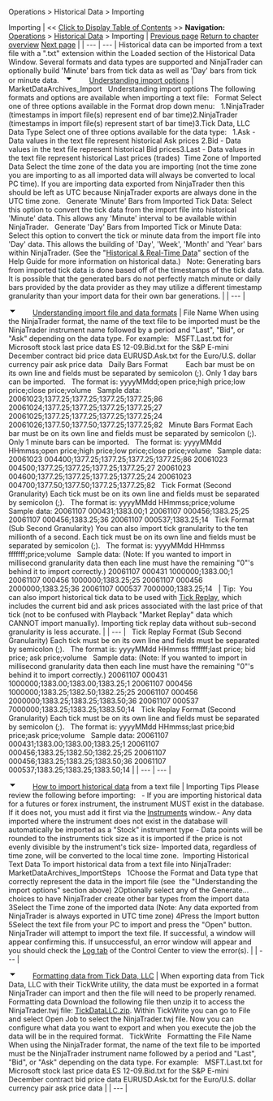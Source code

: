 ﻿
Operations > Historical Data > Importing

Importing
| << [Click to Display Table of Contents](importing.md) >> **Navigation:**     [Operations](operations-1.md) > [Historical Data](historical_data_manager-1.md) > Importing | [Previous page](data_by_provider-1.md) [Return to chapter overview](historical_data_manager-1.md) [Next page](exporting-1.md) |
| --- | --- |
Historical data can be imported from a text file with a ".txt" extension within the Loaded section of the Historical Data Window. Several formats and data types are supported and NinjaTrader can optionally build 'Minute' bars from tick data as well as 'Day' bars from tick or minute data.
 
![tog_minus](tog_minus-1.gif)        [Understanding import options](javascript:HMToggle('toggle','UnderstandingImportOptions','UnderstandingImportOptions_ICON'))
| MarketDataArchives_Import   Understanding import options The following formats and options are available when importing a text file:   Format Select one of three options available in the Format drop down menu:   1.NinjaTrader (timestamps in import file(s) represent end of bar time)2.NinjaTrader (timestamps in import file(s) represent start of bar time)3.Tick Data, LLC  Data Type Select one of three options available for the data type:   1.Ask - Data values in the text file represent historical Ask prices 2.Bid - Data values in the text file represent historical Bid prices3.Last - Data values in the text file represent historical Last prices (trades)  Time Zone of Imported Data Select the time zone of the data you are importing (not the time zone you are importing to as all imported data will always be converted to local PC time). If you are importing data exported from NinjaTrader then this should be left as UTC because NinjaTrader exports are always done in the UTC time zone.   Generate 'Minute' Bars from Imported Tick Data: Select this option to convert the tick data from the import file into historical 'Minute' data. This allows any 'Minute' interval to be available within NinjaTrader.   Generate 'Day' Bars from Imported Tick or Minute Data: Select this option to convert the tick or minute data from the import file into 'Day' data. This allows the building of 'Day', 'Week', 'Month' and 'Year' bars within NinjaTrader. (See the "[Historical & Real-Time Data](data_by_provider-1.md)" section of the Help Guide for more information on historical data.)   Note: Generating bars from imported tick data is done based off of the timestamps of the tick data. It is possible that the generated bars do not perfectly match minute or daily bars provided by the data provider as they may utilize a different timestamp granularity than your import data for their own bar generations. |
| --- |

![tog_minus](tog_minus-1.gif)        [Understanding import file and data formats](javascript:HMToggle('toggle','UnderstandingImportFileAndDataFormats','UnderstandingImportFileAndDataFormats_ICON'))
| File Name When using the NinjaTrader format, the name of the text file to be imported must be the NinjaTrader instrument name followed by a period and "Last", "Bid", or "Ask" depending on the data type. For example:    MSFT.Last.txt for Microsoft stock last price data ES 12-09.Bid.txt for the S&P E-mini December contract bid price data EURUSD.Ask.txt for the Euro/U.S. dollar currency pair ask price data   Daily Bars Format         Each bar must be on its own line and fields must be separated by semicolon (;). Only 1 day bars can be imported.   The format is: yyyyMMdd;open price;high price;low price;close price;volume   Sample data: 20061023;1377.25;1377.25;1377.25;1377.25;86 20061024;1377.25;1377.25;1377.25;1377.25;27 20061025;1377.25;1377.25;1377.25;1377.25;24 20061026;1377.50;1377.50;1377.25;1377.25;82   Minute Bars Format Each bar must be on its own line and fields must be separated by semicolon (;). Only 1 minute bars can be imported.   The format is: yyyyMMdd HHmmss;open price;high price;low price;close price;volume   Sample data: 20061023 004400;1377.25;1377.25;1377.25;1377.25;86 20061023 004500;1377.25;1377.25;1377.25;1377.25;27 20061023 004600;1377.25;1377.25;1377.25;1377.25;24 20061023 004700;1377.50;1377.50;1377.25;1377.25;82   Tick Format (Second Granularity) Each tick must be on its own line and fields must be separated by semicolon (;).    The format is: yyyyMMdd HHmmss;price;volume   Sample data: 20061107 000431;1383.00;1 20061107 000456;1383.25;25 20061107 000456;1383.25;36 20061107 000537;1383.25;14   Tick Format (Sub Second Granularity) You can also import tick granularity to the ten millionth of a second. Each tick must be on its own line and fields must be separated by semicolon (;).    The format is: yyyyMMdd HHmmss fffffff;price;volume   Sample data: (Note: If you wanted to import in millisecond granularity data then each line must have the remaining "0"'s behind it to import correctly.) 20061107 000431 1000000;1383.00;1 20061107 000456 1000000;1383.25;25 20061107 000456 2000000;1383.25;36 20061107 000537 7000000;1383.25;14     | Tip:  You can also import historical tick data to be used with [Tick Replay](tick_replay-1.md), which includes the current bid and ask prices associated with the last price of that tick (not to be confused with Playback "Market Replay" data which CANNOT import manually). Importing tick replay data without sub-second granularity is less accurate. | | --- |      Tick Replay Format (Sub Second Granularity) Each tick must be on its own line and fields must be separated by semicolon (;).    The format is: yyyyMMdd HHmmss fffffff;last price; bid price; ask price;volume   Sample data: (Note: If you wanted to import in millisecond granularity data then each line must have the remaining "0"'s behind it to import correctly.) 20061107 000431 1000000;1383.00;1383.00;1383.25;1 20061107 000456 1000000;1383.25;1382.50;1382.25;25 20061107 000456 2000000;1383.25;1383.25;1383.50;36 20061107 000537 7000000;1383.25;1383.25;1383.50;14   Tick Replay Format (Second Granularity)  Each tick must be on its own line and fields must be separated by semicolon (;).    The format is: yyyyMMdd HHmmss;last price;bid price;ask price;volume   Sample data: 20061107 000431;1383.00;1383.00;1383.25;1 20061107 000456;1383.25;1382.50;1382.25;25 20061107 000456;1383.25;1383.25;1383.50;36 20061107 000537;1383.25;1383.25;1383.50;14 |
| --- | --- |

![tog_minus](tog_minus-1.gif)        [How to import historical data](javascript:HMToggle('toggle','HowToImportHistoricalData','HowToImportHistoricalData_ICON')) from a text file
| Importing Tips Please review the following before importing:   - If you are importing historical data for a futures or forex instrument, the instrument MUST exist in the database. If it does not, you must add it first via the [Instruments](instruments-1.md) window.- Any data imported where the instrument does not exist in the database will automatically be imported as a "Stock" instrument type - Data points will be rounded to the instruments tick size as it is imported if the price is not evenly divisible by the instrument's tick size- Imported data, regardless of time zone, will be converted to the local time zone.  Importing Historical Text Data To import historical data from a text file into NinjaTrader:   MarketDataArchives_ImportSteps   1Choose the Format and Data type that correctly represent the data in the import file (see  the "Understanding the import options" section above) 2Optionally select any of the Generate... choices to have NinjaTrader create other bar types from the import data 3Select the Time zone of the imported data (Note: Any data exported from NinjaTrader is always exported in UTC time zone) 4Press the Import button 5Select the text file from your PC to import and press the "Open" button.   NinjaTrader will attempt to import the text file. If successful, a window will appear confirming this. If unsuccessful, an error window will appear and you should check the [Log tab](log_tab2-1.md) of the Control Center to view the error(s). |
| --- |

![tog_minus](tog_minus-1.gif)        [Formatting data from Tick Data, LLC](javascript:HMToggle('toggle','FormattingdatafromTickDataLLC','FormattingdatafromTickDataLLC_ICON'))
| When exporting data from Tick Data, LLC with their TickWrite utility, the data must be exported in a format NinjaTrader can import and then the file will need to be properly renamed.   Formatting data Download the following file then unzip it to access the NinjaTrader.twj file: [TickDataLLC.zip](samples/TickDataLLC.zip). Within TickWrite you can go to File and select Open Job to select the NinjaTrader.twj file. Now you can configure what data you want to export and when you execute the job the data will be in the required format.   TickWrite   Formatting the File Name When using the NinjaTrader format, the name of the text file to be imported must be the NinjaTrader instrument name followed by a period and "Last", "Bid", or "Ask" depending on the data type. For example:    MSFT.Last.txt for Microsoft stock last price data ES 12-09.Bid.txt for the S&P E-mini December contract bid price data EURUSD.Ask.txt for the Euro/U.S. dollar currency pair ask price data |
| --- |
